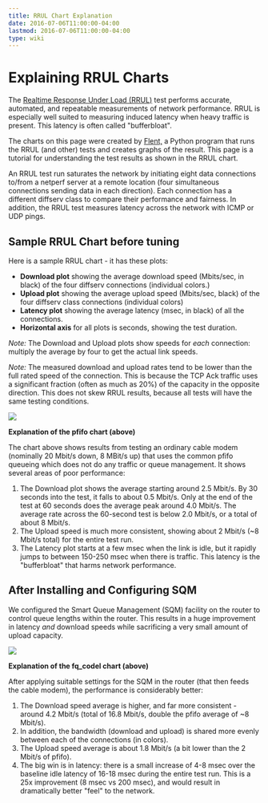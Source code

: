```yaml
---
title: RRUL Chart Explanation
date: 2016-07-06T11:00:00-04:00
lastmod: 2016-07-06T11:00:00-04:00
type: wiki
---
```


# Explaining RRUL Charts

The [Realtime Response Under Load (RRUL)](RRUL_Spec.md) test performs accurate, automated, and repeatable measurements of network performance. RRUL is especially well suited to measuring induced latency when heavy traffic is present. This latency is often called "bufferbloat".

The charts on this page were created by [Flent,](http://flent.org) a Python program that runs the RRUL (and other) tests and creates graphs of the result. This page is a tutorial for understanding the test results as shown in the RRUL chart.

An RRUL test run saturates the network by initiating eight data connections to/from a netperf server at a remote location (four simultaneous connections sending data in each direction). Each connection has a different diffserv class to compare their performance and fairness. In addition, the RRUL test measures latency across the network with ICMP or UDP pings.

## Sample RRUL Chart before tuning

Here is a sample RRUL chart - it has these plots:

- **Download plot** showing the average download speed (Mbits/sec, in black) of the four diffserv connections (individual colors.) 
- **Upload plot** showing the average upload speed (Mbits/sec, black) of the four diffserv class connections (individual colors) 
- **Latency plot** showing the average latency (msec, in black) of all the connections.
- **Horizontal axis** for all plots is seconds, showing the test duration.

_Note:_ The Download and Upload plots show speeds for _each_ connection: multiply the average by four to get the actual link speeds.

_Note:_ The measured download and upload rates tend to be lower than the full rated speed of the connection. This is because the TCP Ack traffic uses a significant fraction (often as much as 20%) of the capacity in the opposite direction. This does not skew RRUL results, because all tests will have the same testing conditions.

![](/attachments/rrul_chart_campground_pfifo_fast.svg)

**Explanation of the pfifo chart (above)**

The chart above shows results from testing an ordinary cable modem (nominally 20 Mbit/s down, 8 MBit/s up) that uses the common pfifo queueing which does not do any traffic or queue management. It shows several areas of poor performance: 

1. The Download plot shows the average starting around 2.5 Mbit/s. By 30 seconds into the test, it falls to about 0.5 Mbit/s. Only at the end of the test at 60 seconds does the average peak around 4.0 Mbit/s. The average rate across the 60-second test is below 2.0 Mbit/s, or a total of about 8 Mbit/s.
2. The Upload speed is much more consistent, showing about 2 Mbit/s (~8 Mbit/s total) for the entire test run.
3. The Latency plot starts at a few msec when the link is idle, but it rapidly jumps to between 150-250 msec when there is traffic. This latency is the "bufferbloat" that harms network performance.

## After Installing and Configuring SQM

We configured the Smart Queue Management (SQM) facility on the router to control queue lengths within the router. This results in a huge improvement in latency *and* download speeds while sacrificing a very small amount of upload capacity.

![](/attachments/rrul_chart_campground_lupin_qos.svg)

**Explanation of the fq_codel chart (above)**

After applying suitable settings for the SQM in the router (that then feeds the cable modem), the performance is considerably better:

1. The Download speed average is higher, and far more consistent - around 4.2 Mbit/s (total of 16.8 Mbit/s, double the pfifo average of ~8 Mbit/s). 
2. In addition, the bandwidth (download and upload) is shared more evenly between each of the connections (in colors).
3. The Upload speed average is about 1.8 Mbit/s (a bit lower than the 2 Mbit/s of pfifo).
4. The big win is in latency: there is a small increase of 4-8 msec over the baseline idle latency of 16-18 msec during the entire test run. This is a 25x improvement (8 msec vs 200 msec), and would result in dramatically better "feel" to the network.
